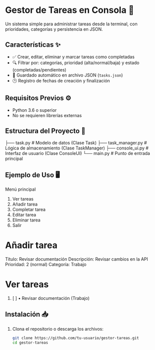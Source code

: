 # Gestor de Tareas en Consola 📝

Un sistema simple para administrar tareas desde la terminal, con prioridades, categorías y persistencia en JSON.

## Características ✨
- ✅ Crear, editar, eliminar y marcar tareas como completadas
- 🔍 Filtrar por: categorías, prioridad (alta/normal/baja) y estado (completadas/pendientes)
- 💾 Guardado automático en archivo JSON (`tasks.json`)
- 🕒 Registro de fechas de creación y finalización

## Requisitos Previos ⚙️
- Python 3.6 o superior
- No se requieren librerías externas

## Estructura del Proyecto 📂
├── task.py          # Modelo de datos (Clase Task)
├── task_manager.py  # Lógica de almacenamiento (Clase TaskManager)
├── console_ui.py    # Interfaz de usuario (Clase ConsoleUI)
└── main.py          # Punto de entrada principal

## Ejemplo de Uso 🖥️
Menú principal
1. Ver tareas
2. Añadir tarea
3. Completar tarea
4. Editar tarea
5. Eliminar tarea
0. Salir

# Añadir tarea
Título: Revisar documentación
Descripción: Revisar cambios en la API
Prioridad: 2 (normal)
Categoría: Trabajo

# Ver tareas
1. [ ] • Revisar documentación (Trabajo)


## Instalación 📥
1. Clona el repositorio o descarga los archivos:
   ```bash
   git clone https://github.com/tu-usuario/gestor-tareas.git
   cd gestor-tareas  
